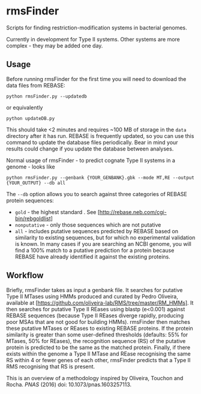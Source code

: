# rmsFinder

Scripts for finding restriction-modification systems in bacterial genomes.

Currently in development for Type II systems. Other systems are more complex - they may be added one day.

## Usage

Before running rmsFinder for the first time you will need to download the data files from REBASE:

```
python rmsFinder.py --updatedb
```

or equivalently

```
python updateDB.py
```

This should take <2 minutes and requires ~100 MB of storage in the `data` directory after it has run. REBASE is frequently updated, so you can use this command to update the database files periodically. Bear in mind your results could change if you update the database between analyses.

Normal usage of rmsFinder - to predict cognate Type II systems in a genome - looks like

```
python rmsFinder.py --genbank {YOUR_GENBANK}.gbk --mode MT,RE --output {YOUR_OUTPUT} --db all
```

The `--db` option allows you to search against three categories of REBASE protein sequences:
* `gold` - the highest standard . See [http://rebase.neb.com/cgi-bin/rebgoldlist]
* `nonputative` - only those sequences which are not putative
* `all` - includes putative sequences predicted by REBASE based on similarity to existing sequences, but for which no experimental validation is known. In many cases if you are searching an NCBI genome, you will find a 100% match to a putative prediction for a protein because REBASE have already identified it against the existing proteins.

## Workflow

Briefly, rmsFinder takes as input a genbank file. It searches for putative Type II MTases using HMMs produced and curated by Pedro Oliveira, available at [https://github.com/oliveira-lab/RMS/tree/master/RM_HMMs]. It then searches for putative Type II REases using blastp (e<0.001) against REBASE sequences (because Type II REases diverge rapidly, producing poor MSAs that are not good for building HMMs). rmsFinder then matches these putative MTases or REases to existing REBASE proteins. If the protein similarity is greater than some user-defined thresholds (defaults: 55% for MTases, 50% for REases), the recognition sequence (RS) of the putative protein is predicted to be the same as the matched protein. Finally, if there exists within the genome a Type II MTase and REase recognising the same RS within 4 or fewer genes of each other, rmsFinder predicts that a Type II RMS recognising that RS is present. 

This is an overview of a methodology inspired by Oliveira, Touchon and Rocha. *PNAS* (2016) doi: 10.1073/pnas.1603257113. 
